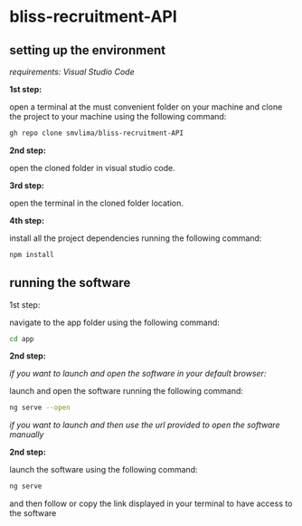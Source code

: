 
# bliss-recruitment-API

## setting up the environment
*requirements:
Visual Studio Code*

__1st step:__

open a terminal at the must convenient folder on your machine and clone the project to your machine using the following command:
```bash
gh repo clone smvlima/bliss-recruitment-API
```

__2nd step:__

open the cloned folder in visual studio code.


__3rd step:__

open the terminal in the cloned folder location.

__4th step:__

install all the project dependencies running the following command:
```bash
npm install
```

## running the software

1st step:

navigate to the app folder using the following command:
```bash
cd app
```
__2nd step:__

*if you want to launch and open the software in your default browser:*



launch and open the software running the following command:
```bash
ng serve --open
```

*if you want to launch and then use the url provided to open the software manually*

__2nd step:__

launch the software using the following command:
```bash
ng serve
```
and then follow or copy the link displayed in your terminal to have access to the software



